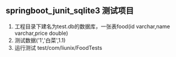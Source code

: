 ## springboot_junit_sqlite3 测试项目
1. 工程目录下建名为test.db的数据库，一张表food(id varchar,name varchar,price double)
2. 测试数据('1','白菜',1.1)
3. 运行测试 test/com/liunix/FoodTests